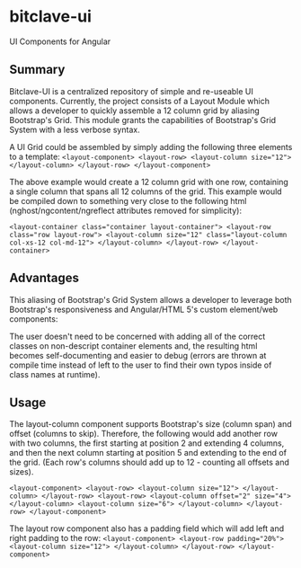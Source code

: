 # bitclave-ui
UI Components for Angular

## Summary
Bitclave-UI is a centralized repository of simple and re-useable UI components. Currently, the project consists of a Layout Module
which allows a developer to quickly assemble a 12 column grid by aliasing Bootstrap's Grid. This module grants the capabilities of
Bootstrap's Grid System with a less verbose syntax. 

A UI Grid could be assembled by simply adding the following three elements to a template:
`<layout-component>
  <layout-row>
    <layout-column size="12">
    </layout-column>
  </layout-row>
</layout-component>`

The above example would create a 12 column grid with one row, containing a single column that spans all 12 columns of the grid.
This example would be compiled down to something very close to the following html 
(nghost/ngcontent/ngreflect attributes removed for simplicity):

`<layout-container class="container layout-container">
	<layout-row class="row layout-row">
		<layout-column size="12" class="layout-column col-xs-12 col-md-12">
		</layout-column>
	</layout-row>
</layout-container>`

## Advantages
This aliasing of Bootstrap's Grid System allows a developer to leverage both Bootstrap's responsiveness and Angular/HTML 5's
custom element/web components:

The user doesn't need to be concerned with adding all of the correct classes on non-descript container elements and,
the resulting html becomes self-documenting and easier to debug (errors are thrown at compile time instead of left to the user to 
find their own typos inside of class names at runtime).

## Usage
The layout-column component supports Bootstrap's size (column span) and offset (columns to skip). Therefore, the following would add another
row with two columns, the first starting at position 2 and extending 4 columns, and then the next column starting at position 5 and
extending to the end of the grid. (Each row's columns should add up to 12 - counting all offsets and sizes).

`<layout-component>
  <layout-row>
    <layout-column size="12">
    </layout-column>
  </layout-row>
  <layout-row>
    <layout-column offset="2" size="4">
    </layout-column>
    <layout-column size="6">
    </layout-column>
  </layout-row>
</layout-component>`

The layout row component also has a padding field which will add left and right padding to the row:
`<layout-component>
  <layout-row padding="20%">
    <layout-column size="12">
    </layout-column>
  </layout-row>
</layout-component>`
